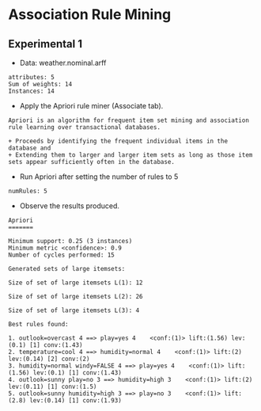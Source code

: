 # Association Rule Mining
## Experimental 1

+ Data: weather.nominal.arff 
```
attributes: 5
Sum of weights: 14
Instances: 14
```

+ Apply the Apriori rule miner (Associate tab).
```
Apriori is an algorithm for frequent item set mining and association rule learning over transactional databases. 

+ Proceeds by identifying the frequent individual items in the database and 
+ Extending them to larger and larger item sets as long as those item sets appear sufficiently often in the database.
```

+ Run Apriori after setting the number of rules to 5 
```
numRules: 5

```

+ Observe the results produced. 
```
Apriori
=======

Minimum support: 0.25 (3 instances)
Minimum metric <confidence>: 0.9
Number of cycles performed: 15

Generated sets of large itemsets:

Size of set of large itemsets L(1): 12

Size of set of large itemsets L(2): 26

Size of set of large itemsets L(3): 4

Best rules found:

1. outlook=overcast 4 ==> play=yes 4    <conf:(1)> lift:(1.56) lev:(0.1) [1] conv:(1.43)
2. temperature=cool 4 ==> humidity=normal 4    <conf:(1)> lift:(2) lev:(0.14) [2] conv:(2)
3. humidity=normal windy=FALSE 4 ==> play=yes 4    <conf:(1)> lift:(1.56) lev:(0.1) [1] conv:(1.43)
4. outlook=sunny play=no 3 ==> humidity=high 3    <conf:(1)> lift:(2) lev:(0.11) [1] conv:(1.5)
5. outlook=sunny humidity=high 3 ==> play=no 3    <conf:(1)> lift:(2.8) lev:(0.14) [1] conv:(1.93)


```